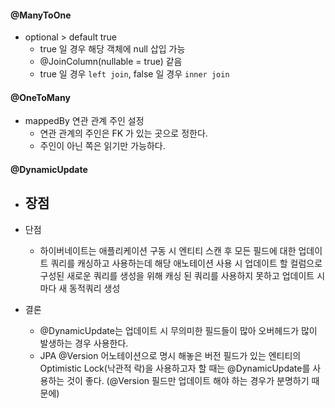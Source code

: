 #### @ManyToOne
- optional > default true
    - true 일 경우 해당 객체에 null 삽입 가능
    - @JoinColumn(nullable = true) 같음
    - true 일 경우 `left join`, false 일 경우 `inner join`

#### @OneToMany
- mappedBy 연관 관계 주인 설정
    - 연관 관계의 주인은 FK 가 있는 곳으로 정한다.
    - 주인이 아닌 쪽은 읽기만 가능하다.

#### @DynamicUpdate
- 장점
  - 
- 단점
    - 하이버네이트는 애플리케이션 구동 시 엔티티 스캔 후 모든 필드에 대한 업데이트 쿼리를 캐싱하고 사용하는데
      해당 애노테이션 사용 시 업데이트 할 컬럼으로 구성된 새로운 쿼리를 생성을 위해 캐싱 된 쿼리를 사용하지 못하고
      업데이트 시 마다 새 동적쿼리 생성

- 결론
    - @DynamicUpdate는 업데이트 시 무의미한 필드들이 많아 오버헤드가 많이 발생하는 경우 사용한다.
    - JPA @Version 어노테이션으로 명시 해놓은 버전 필드가 있는 엔티티의 Optimistic Lock(낙관적 락)을 사용하고자 할 때는 @DynamicUpdate를 사용하는 것이 좋다.
      (@Version 필드만 업데이트 해야 하는 경우가 분명하기 때문에)
